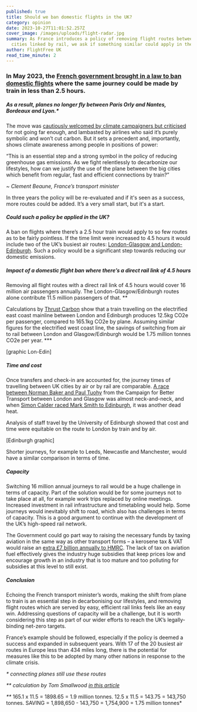 ```yaml
---
published: true
title: Should we ban domestic flights in the UK?
category: opinion
date: 2023-10-27T11:01:52.257Z
cover_image: /images/uploads/flight-radar.jpg
summary: As France introduces a policy of removing flight routes between some
  cities linked by rail, we ask if something similar could apply in the UK
author: FlightFree UK
read_time_minute: 2
---
```

### In May 2023, the [French government brought in a law to ban domestic flights](https://www.lonelyplanet.com/news/france-short-haul-flight-ban-2023) where the same journey could be made by train in less than 2.5 hours. 

##### As a result, planes no longer fly between Paris Orly and Nantes, Bordeaux and Lyon.*

The move was [cautiously welcomed by climate campaigners but criticised](https://www.thetimes.co.uk/article/frances-ban-on-local-flights-fails-to-take-off-kcxmx9sml) for not going far enough, and lambasted by airlines who said it’s purely symbolic and won’t cut carbon. But it sets a precedent and, importantly, shows climate awareness among people in positions of power:

“This is an essential step and a strong symbol in the policy of reducing greenhouse gas emissions. As we fight relentlessly to decarbonize our lifestyles, how can we justify the use of the plane between the big cities which benefit from regular, fast and efficient connections by train?”

*~ Clement Beaune, France’s transport minister*

In three years the policy will be re-evaluated and if it's seen as a success, more routes could be added. It’s a very small start, but it's a start.

##### Could such a policy be applied in the UK?

A ban on flights where there’s a 2.5 hour train would apply to so few routes as to be fairly pointless. If the time limit were increased to 4.5 hours it would include two of the UK’s busiest air routes: [London-Glasgow and London-Edinburgh](https://commonslibrary.parliament.uk/domestic-flights-in-the-uk-where-do-we-fly/). Such a policy would be a significant step towards reducing our domestic emissions. 

##### Impact of a domestic flight ban where there’s a direct rail link of 4.5 hours

Removing all flight routes with a direct rail link of 4.5 hours would cover 16 million air passengers annually. The London-Glasgow/Edinburgh routes alone contribute 11.5 million passengers of that. \*\*

Calculations by [Thrust Carbon](https://www.raildeliverygroup.com/?view=article&amp;id=469776947) show that a train travelling on the electrified east coast mainline between London and Edinburgh produces 12.5kg CO2e per passenger, compared to 165.1kg CO2e by plane. Assuming similar figures for the electrified west coast line, the savings of switching from air to rail between London and Glasgow/Edinburgh would be 1.75 million tonnes CO2e per year. \*\**

\[graphic Lon-Edin]

##### Time and cost

Once transfers and check-in are accounted for, the journey times of travelling between UK cities by air or by rail are comparable. [A race between Norman Baker and Paul Tuohy](https://bettertransport.org.uk/media/11-oct-2021-ban-domestic-flights/) from the Campaign for Better Transport between London and Glasgow was almost neck-and-neck, and when [Simon Calder raced Mark Smith to Edinburgh](https://www.independent.co.uk/travel/news-and-advice/flight-train-london-edinburgh-lumo-easyjet-race-b1942445.html), it was another dead heat.

Analysis of staff travel by the University of Edinburgh showed that cost and time were equitable on the route to London by train and by air. 

\[Edinburgh graphic]

Shorter journeys, for example to Leeds, Newcastle and Manchester, would have a similar comparison in terms of time. 

##### Capacity

Switching 16 million annual journeys to rail would be a huge challenge in terms of capacity. Part of the solution would be for some journeys not to take place at all, for example work trips replaced by online meetings. Increased investment in rail infrastructure and timetabling would help. Some journeys would inevitably shift to road, which also has challenges in terms of capacity. This is a good argument to continue with the development of the UK’s high-speed rail network. 

The Government could go part way to raising the necessary funds by taxing aviation in the same way as other transport forms – a kerosene tax & VAT would raise an [extra £7 billion annually to HMRC](https://earth.org/aviation-subsidies/). The lack of tax on aviation fuel effectively gives the industry huge subsidies that keep prices low and encourage growth in an industry that is too mature and too polluting for subsidies at this level to still exist.

##### Conclusion

Echoing the French transport minister’s words, making the shift from plane to train is an essential step in decarbonising our lifestyles, and removing flight routes which are served by easy, efficient rail links feels like an easy win. Addressing questions of capacity will be a challenge, but it is worth considering this step as part of our wider efforts to reach the UK’s legally-binding net-zero targets. 

France’s example should be followed, especially if the policy is deemed a success and expanded in subsequent years. With 17 of the 20 busiest air routes in Europe less than 434 miles long, there is the potential for measures like this to be adopted by many other nations in response to the climate crisis. 

*\* connecting planes still use these routes*

*\*\* calculation by Tom Smallwood [in this article](https://medium.com/@tomsmallwoodenv/building-on-frances-aviation-bailout-to-reduce-the-uk-s-domestic-short-haul-flight-emissions-5839f0e075fa)*

*\*\** 165.1 x 11.5 = 1898.65 = 1.9 million tonnes. 12.5 x 11.5 = 143.75 = 143,750 tonnes. SAVING = 1,898,650 - 143,750 = 1,754,900 = 1.75 million tonnes*